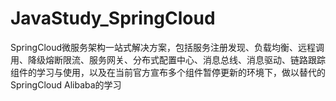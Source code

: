 # JavaStudy_SpringCloud
SpringCloud微服务架构一站式解决方案，包括服务注册发现、负载均衡、远程调用、降级熔断限流、服务网关、分布式配置中心、消息总线、消息驱动、链路跟踪组件的学习与使用，以及在当前官方宣布多个组件暂停更新的环境下，做以替代的SpringCloud Alibaba的学习
